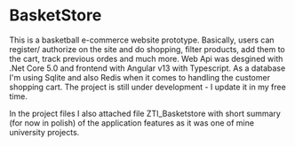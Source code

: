 # BasketStore
This is a basketball e-commerce website prototype. Basically, users can register/ authorize on the site and do shopping, filter products, add them to the cart, track previous ordes and much more. Web Api was desgined with .Net Core 5.0 and frontend with Angular v13 with Typescript. As a database I'm using Sqlite and also Redis when it comes to handling the customer shopping cart. The project is still under development - I update it in my free time. 

In the project files I also attached file ZTI_Basketstore with short summary (for now in polish) of the application features as it was one of mine university projects. 
